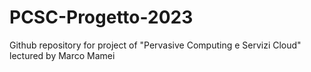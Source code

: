 # PCSC-Progetto-2023
Github repository for project of "Pervasive Computing e Servizi Cloud" lectured by Marco Mamei
